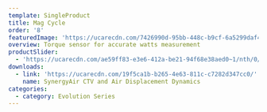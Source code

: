 ```yaml
---
template: SingleProduct
title: Mag Cycle
order: '8'
featuredImage: 'https://ucarecdn.com/7426990d-95bb-448c-b9cf-6a5299daf460/'
overview: Torque sensor for accurate watts measurement
productSlider:
  - 'https://ucarecdn.com/ae59ff83-e3e6-412a-be21-94f68e38aed0~1/nth/0/'
downloads:
  - link: 'https://ucarecdn.com/19f5ca1b-b265-4e63-811c-c7282d347cc0/'
    name: SynergyAir CTV and Air Displacement Dynamics
categories:
  - category: Evolution Series
---
```


